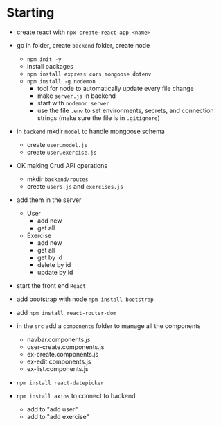 # Starting

- create react with `npx create-react-app <name>`
- go in folder, create `backend` folder, create node 
  - `npm init -y`
  - install packages
  - `npm install express cors mongoose dotenv`
  - `npm install -g nodemon`
    - tool for node to automatically update every file change
    - make `server.js` in backend
    - start with `nodemon server`
    - use the file `.env` to set environments, secrets, and connection strings (make sure the file is in `.gitignore`)
- in `backend` mkdir `model` to handle mongoose schema
  - create `user.model.js`
  - create `user.exercise.js`
- OK making Crud API operations
  - mkdir `backend/routes`
  - create `users.js` and `exercises.js`
- add them in the server
  - User
    - add new
    - get all
  - Exercise
    - add new
    - get all
    - get by id
    - delete by id
    - update by id
- start the front end `React`
- add bootstrap with node `npm install bootstrap`
- add `npm install react-router-dom`
- in the `src` add a `components` folder to manage all the components
  - navbar.components.*js*
  - user-create.components.js
  - ex-create.components.js
  - ex-edit.components.js
  - ex-list.components.js
- `npm install react-datepicker`

- `npm install axios` to connect to backend
  - add to "add user"
  - add to "add exercise"